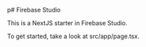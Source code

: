 p# Firebase Studio

This is a NextJS starter in Firebase Studio.

To get started, take a look at src/app/page.tsx.
